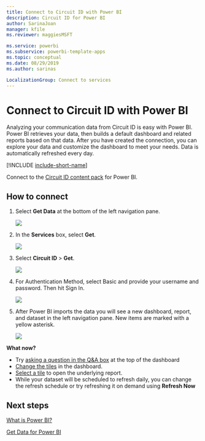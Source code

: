 ```yaml
---
title: Connect to Circuit ID with Power BI
description: Circuit ID for Power BI
author: SarinaJoan
manager: kfile
ms.reviewer: maggiesMSFT

ms.service: powerbi
ms.subservice: powerbi-template-apps
ms.topic: conceptual
ms.date: 08/29/2019
ms.author: sarinas

LocalizationGroup: Connect to services
---
```

# Connect to Circuit ID with Power BI
Analyzing your communication data from Circuit ID is easy with Power BI. Power BI retrieves your data, then builds a default dashboard and related reports based on that data. After you have created the connection, you can explore your data and customize the dashboard to meet your needs. Data is automatically refreshed every day.

[!INCLUDE [include-short-name](./includes/service-deprecate-content-packs.md)]

Connect to the [Circuit ID content pack](https://app.powerbi.com/getdata/services/circuitid) for Power BI.

## How to connect
1. Select **Get Data** at the bottom of the left navigation pane.
   
    ![](media/service-connect-to-circuit-id/getdata.png)
2. In the **Services** box, select **Get**.
   
    ![](media/service-connect-to-circuit-id/services.png)
3. Select **Circuit ID** \> **Get**.
   
    ![](media/service-connect-to-circuit-id/circuitid.png)
4. For Authentication Method, select Basic and provide your username and password. Then hit Sign In.
   
    ![](media/service-connect-to-circuit-id/circuitid_login.png)
5. After Power BI imports the data you will see a new dashboard, report, and dataset in the left navigation pane. New items are marked with a yellow asterisk.
   
    ![](media/service-connect-to-circuit-id/circuitid_dashboard_chrome.png)

**What now?**

* Try [asking a question in the Q&A box](consumer/end-user-q-and-a.md) at the top of the dashboard
* [Change the tiles](service-dashboard-edit-tile.md) in the dashboard.
* [Select a tile](consumer/end-user-tiles.md) to open the underlying report.
* While your dataset will be scheduled to refresh daily, you can change the refresh schedule or try refreshing it on demand using **Refresh Now**

## Next steps
[What is Power BI?](power-bi-overview.md)

[Get Data for Power BI](service-get-data.md)

